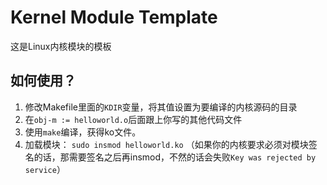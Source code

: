 # Kernel Module Template

这是Linux内核模块的模板

## 如何使用？

1. 修改Makefile里面的`KDIR`变量，将其值设置为要编译的内核源码的目录
2. 在`obj-m := helloworld.o`后面跟上你写的其他代码文件
3. 使用`make`编译，获得ko文件。
4. 加载模块： `sudo insmod helloworld.ko` （如果你的内核要求必须对模块签名的话，那需要签名之后再insmod，不然的话会失败`Key was rejected by service`）
